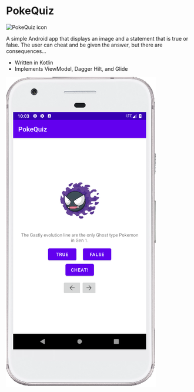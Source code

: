 # PokeQuiz

![PokeQuiz icon](https://https://github.com/elliott-troop/PokeQuiz/blob/master/app/src/main/res/mipmap-xxxhdpi/ic_launcher_pokequiz.png)

A simple Android app that displays an image and a statement that is true or false. The user can cheat and be given the answer, but there are consequences...

- Written in Kotlin
- Implements ViewModel, Dagger Hilt, and Glide

![Screenshot](https://github.com/elliott-troop/PokeQuiz/blob/master/app/src/main/res/drawable-v24/pokequiz_app_screenshot.png)
